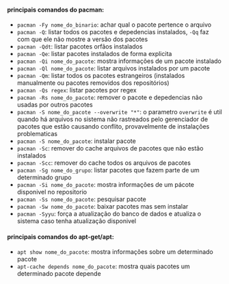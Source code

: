 #### principais comandos do pacman:
* `pacman -Fy nome_do_binario`: achar qual o pacote pertence o arquivo
* `pacman -Q`: listar todos os pacotes e depedencias instalados, `-Qq` faz com que ele não mostre a versão dos pacotes
* `pacman -Qdt`: listar pacotes orfãos instalados
* `pacman -Qe`: listar pacotes instalados de forma explicita
* `pacman -Qi nome_do_pacote`: mostra informações de um pacote instalado
* `pacman -Ql nome_do_pacote`: listar arquivos instalados por um pacote
* `pacman -Qm`: listar todos os pacotes estrangeiros (instalados manualmente ou pacotes removidos dos repositórios)
* `pacman -Qs regex`: listar pacotes por regex
* `pacman -Rs nome_do_pacote`: remover o pacote e depedencias não usadas por outros pacotes
* `pacman -S nome_do_pacote --overwrite "*"`: o parametro `overwrite` é util quando há arquivos no sistema não rastreados pelo gerenciador de pacotes que estão causando conflito, provavelmente de instalações problematicas
* `pacman -S nome_do_pacote`: instalar pacote
* `pacman -Sc`: remover do cache arquivos de pacotes que não estão instalados
* `pacman -Scc`: remover do cache todos os arquivos de pacotes
* `pacman -Sg nome_do_grupo`: listar pacotes que fazem parte de um determinado grupo
* `pacman -Si nome_do_pacote`: mostra informações de um pácote disponivel no repositorio
* `pacman -Ss nome_do_pacote`: pesquisar pacote
* `pacman -Sw nome_do_pacote`: baixar pacotes mas sem instalar
* `pacman -Syyu`: força a atualização do banco de dados e atualiza o sistema caso tenha atualização disponivel

#### principais comandos do apt-get/apt:
* `apt show nome_do_pacote`: mostra informações sobre um determinado pacote
* `apt-cache depends nome_do_pacote`: mostra quais pacotes um determinado pacote depende
